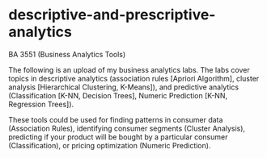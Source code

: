 # descriptive-and-prescriptive-analytics
BA 3551 (Business Analytics Tools)

The following is an upload of my business analytics labs. The labs cover topics in descriptive analytics (association rules [Apriori Algorithm], cluster analysis [Hierarchical Clustering, K-Means]), and predictive analytics (Classification [K-NN, Decision Trees], Numeric Prediction [K-NN, Regression Trees]).

These tools could be used for finding patterns in consumer data (Association Rules), identifying consumer segments (Cluster Analysis), predicting if your product will be bought by a particular consumer (Classification), or pricing optimization (Numeric Prediction).
